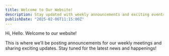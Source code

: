 ```yaml
---
title: Welcome to Our Website!
description: Stay updated with weekly announcements and exciting events
publishDate: "2025-02-06T11:15:00Z"
---
```


Hi, Hello. Welcome to our website!

This is where we’ll be posting announcements for our weekly meetings and sharing exciting updates. Stay tuned for the latest news and happenings!
